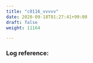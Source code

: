 ```yaml
---
title: "c0116_vvvvv"
date: 2020-09-18T01:27:41+99:00
draft: false
weight: 11164

---
```


### Log reference: <no value>

```
